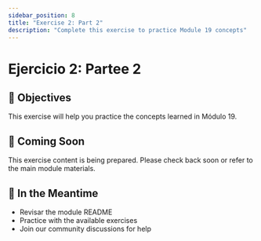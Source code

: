 ```yaml
---
sidebar_position: 8
title: "Exercise 2: Part 2"
description: "Complete this exercise to practice Module 19 concepts"
---
```


# Ejercicio 2: Partee 2

## 🎯 Objectives

This exercise will help you practice the concepts learned in Módulo 19.

## 📝 Coming Soon

This exercise content is being prepared. Please check back soon or refer to the main module materials.

## 🚀 In the Meantime

- Revisar the module README
- Practice with the available exercises
- Join our community discussions for help

